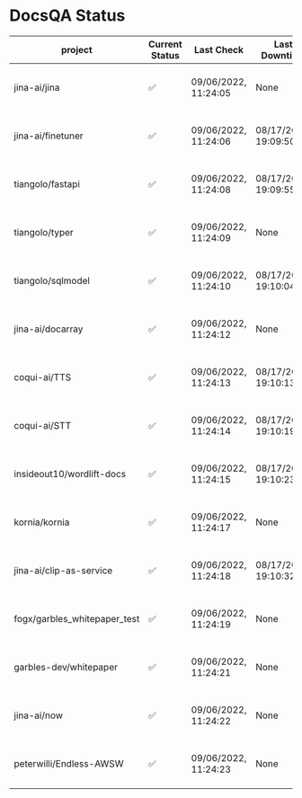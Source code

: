 # DocsQA Status

|          project           |Current Status|     Last Check     |   Last Downtime    |              % Uptime              |
|----------------------------|--------------|--------------------|--------------------|------------------------------------|
|jina-ai/jina                |✅            |09/06/2022, 11:24:05|None                |100.000 (since 08/29/2022, 11:24:14)|
|jina-ai/finetuner           |✅            |09/06/2022, 11:24:06|08/17/2022, 19:09:50|98.811 (since 08/15/2022, 07:09:42) |
|tiangolo/fastapi            |✅            |09/06/2022, 11:24:08|08/17/2022, 19:09:55|98.811 (since 08/15/2022, 07:09:42) |
|tiangolo/typer              |✅            |09/06/2022, 11:24:09|None                |100.000 (since 09/05/2022, 23:29:05)|
|tiangolo/sqlmodel           |✅            |09/06/2022, 11:24:10|08/17/2022, 19:10:04|94.364 (since 08/15/2022, 07:09:42) |
|jina-ai/docarray            |✅            |09/06/2022, 11:24:12|None                |100.000 (since 08/24/2022, 01:39:12)|
|coqui-ai/TTS                |✅            |09/06/2022, 11:24:13|08/17/2022, 19:10:13|99.815 (since 08/15/2022, 07:09:42) |
|coqui-ai/STT                |✅            |09/06/2022, 11:24:14|08/17/2022, 19:10:19|96.789 (since 08/15/2022, 07:09:42) |
|insideout10/wordlift-docs   |✅            |09/06/2022, 11:24:15|08/17/2022, 19:10:23|96.629 (since 08/15/2022, 07:09:42) |
|kornia/kornia               |✅            |09/06/2022, 11:24:17|None                |100.000 (since 08/30/2022, 13:49:49)|
|jina-ai/clip-as-service     |✅            |09/06/2022, 11:24:18|08/17/2022, 19:10:32|99.815 (since 08/15/2022, 07:09:42) |
|fogx/garbles_whitepaper_test|✅            |09/06/2022, 11:24:19|None                |100.000 (since 09/05/2022, 12:53:01)|
|garbles-dev/whitepaper      |✅            |09/06/2022, 11:24:21|None                |99.582 (since 08/24/2022, 01:39:12) |
|jina-ai/now                 |✅            |09/06/2022, 11:24:22|None                |100.000 (since 08/24/2022, 01:39:12)|
|peterwilli/Endless-AWSW     |✅            |09/06/2022, 11:24:23|None                |100.000 (since 09/05/2022, 08:33:35)|
